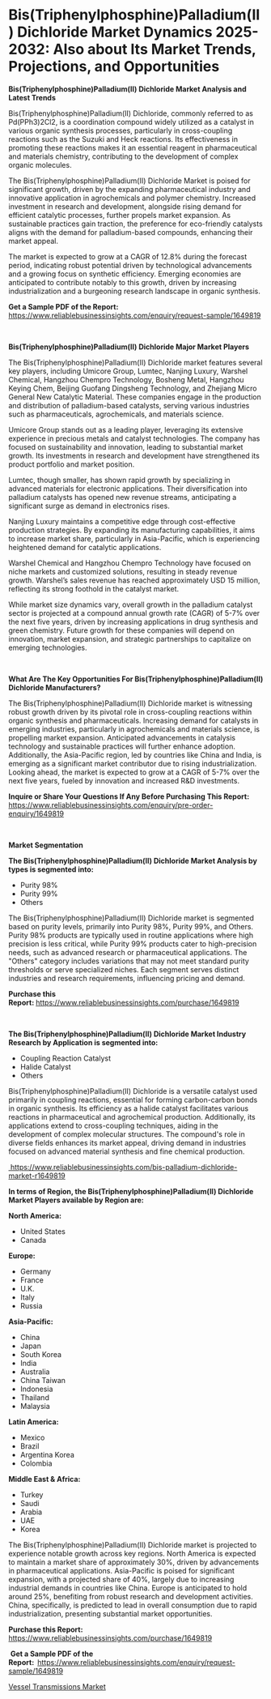 <p><h1>Bis(Triphenylphosphine)Palladium(II) Dichloride Market Dynamics 2025-2032: Also about Its Market Trends, Projections, and Opportunities</h1></p><p><strong>Bis(Triphenylphosphine)Palladium(II) Dichloride Market Analysis and Latest Trends</strong></p>
<p><p>Bis(Triphenylphosphine)Palladium(II) Dichloride, commonly referred to as Pd(PPh3)2Cl2, is a coordination compound widely utilized as a catalyst in various organic synthesis processes, particularly in cross-coupling reactions such as the Suzuki and Heck reactions. Its effectiveness in promoting these reactions makes it an essential reagent in pharmaceutical and materials chemistry, contributing to the development of complex organic molecules.</p><p>The Bis(Triphenylphosphine)Palladium(II) Dichloride Market is poised for significant growth, driven by the expanding pharmaceutical industry and innovative application in agrochemicals and polymer chemistry. Increased investment in research and development, alongside rising demand for efficient catalytic processes, further propels market expansion. As sustainable practices gain traction, the preference for eco-friendly catalysts aligns with the demand for palladium-based compounds, enhancing their market appeal.</p><p>The market is expected to grow at a CAGR of 12.8% during the forecast period, indicating robust potential driven by technological advancements and a growing focus on synthetic efficiency. Emerging economies are anticipated to contribute notably to this growth, driven by increasing industrialization and a burgeoning research landscape in organic synthesis.</p></p>
<p><strong>Get a Sample PDF of the Report:&nbsp;</strong> <a href="https://www.reliablebusinessinsights.com/enquiry/request-sample/1649819?utm_campaign=3385&utm_medium=2&utm_source=Github&utm_content=ia&utm_term=26032025&utm_id=bistriphenylphosphinepalladiumii-dichloride">https://www.reliablebusinessinsights.com/enquiry/request-sample/1649819</a></p>
<p>&nbsp;</p>
<p><strong>Bis(Triphenylphosphine)Palladium(II) Dichloride Major Market Players</strong></p>
<p><p>The Bis(Triphenylphosphine)Palladium(II) Dichloride market features several key players, including Umicore Group, Lumtec, Nanjing Luxury, Warshel Chemical, Hangzhou Chempro Technology, Bosheng Metal, Hangzhou Keying Chem, Beijing Guofang Dingsheng Technology, and Zhejiang Micro General New Catalytic Material. These companies engage in the production and distribution of palladium-based catalysts, serving various industries such as pharmaceuticals, agrochemicals, and materials science.</p><p>Umicore Group stands out as a leading player, leveraging its extensive experience in precious metals and catalyst technologies. The company has focused on sustainability and innovation, leading to substantial market growth. Its investments in research and development have strengthened its product portfolio and market position.</p><p>Lumtec, though smaller, has shown rapid growth by specializing in advanced materials for electronic applications. Their diversification into palladium catalysts has opened new revenue streams, anticipating a significant surge as demand in electronics rises. </p><p>Nanjing Luxury maintains a competitive edge through cost-effective production strategies. By expanding its manufacturing capabilities, it aims to increase market share, particularly in Asia-Pacific, which is experiencing heightened demand for catalytic applications.</p><p>Warshel Chemical and Hangzhou Chempro Technology have focused on niche markets and customized solutions, resulting in steady revenue growth. Warshel’s sales revenue has reached approximately USD 15 million, reflecting its strong foothold in the catalyst market. </p><p>While market size dynamics vary, overall growth in the palladium catalyst sector is projected at a compound annual growth rate (CAGR) of 5-7% over the next five years, driven by increasing applications in drug synthesis and green chemistry. Future growth for these companies will depend on innovation, market expansion, and strategic partnerships to capitalize on emerging technologies.</p></p>
<p>&nbsp;</p>
<p><strong>What Are The Key Opportunities For Bis(Triphenylphosphine)Palladium(II) Dichloride Manufacturers?</strong></p>
<p><p>The Bis(Triphenylphosphine)Palladium(II) Dichloride market is witnessing robust growth driven by its pivotal role in cross-coupling reactions within organic synthesis and pharmaceuticals. Increasing demand for catalysts in emerging industries, particularly in agrochemicals and materials science, is propelling market expansion. Anticipated advancements in catalysis technology and sustainable practices will further enhance adoption. Additionally, the Asia-Pacific region, led by countries like China and India, is emerging as a significant market contributor due to rising industrialization. Looking ahead, the market is expected to grow at a CAGR of 5-7% over the next five years, fueled by innovation and increased R&D investments.</p></p>
<p><strong>Inquire or Share Your Questions If Any Before Purchasing This Report:</strong> <a href="https://www.reliablebusinessinsights.com/enquiry/pre-order-enquiry/1649819?utm_campaign=3385&utm_medium=2&utm_source=Github&utm_content=ia&utm_term=26032025&utm_id=bistriphenylphosphinepalladiumii-dichloride">https://www.reliablebusinessinsights.com/enquiry/pre-order-enquiry/1649819</a></p>
<p>&nbsp;</p>
<p><strong>Market Segmentation</strong></p>
<p><strong>The Bis(Triphenylphosphine)Palladium(II) Dichloride Market Analysis by types is segmented into:</strong></p>
<p><ul><li>Purity 98%</li><li>Purity 99%</li><li>Others</li></ul></p>
<p><p>The Bis(Triphenylphosphine)Palladium(II) Dichloride market is segmented based on purity levels, primarily into Purity 98%, Purity 99%, and Others. Purity 98% products are typically used in routine applications where high precision is less critical, while Purity 99% products cater to high-precision needs, such as advanced research or pharmaceutical applications. The "Others" category includes variations that may not meet standard purity thresholds or serve specialized niches. Each segment serves distinct industries and research requirements, influencing pricing and demand.</p></p>
<p><strong>Purchase this Report:&nbsp;</strong><a href="https://www.reliablebusinessinsights.com/purchase/1649819?utm_campaign=3385&utm_medium=2&utm_source=Github&utm_content=ia&utm_term=26032025&utm_id=bistriphenylphosphinepalladiumii-dichloride">https://www.reliablebusinessinsights.com/purchase/1649819</a></p>
<p>&nbsp;</p>
<p><strong>The Bis(Triphenylphosphine)Palladium(II) Dichloride Market Industry Research by Application is segmented into:</strong></p>
<p><ul><li>Coupling Reaction Catalyst</li><li>Halide Catalyst</li><li>Others</li></ul></p>
<p><p>Bis(Triphenylphosphine)Palladium(II) Dichloride is a versatile catalyst used primarily in coupling reactions, essential for forming carbon-carbon bonds in organic synthesis. Its efficiency as a halide catalyst facilitates various reactions in pharmaceutical and agrochemical production. Additionally, its applications extend to cross-coupling techniques, aiding in the development of complex molecular structures. The compound's role in diverse fields enhances its market appeal, driving demand in industries focused on advanced material synthesis and fine chemical production.</p></p>
<p><a href="https://www.reliablebusinessinsights.com/bis-palladium-dichloride-market-r1649819?utm_campaign=3385&utm_medium=2&utm_source=Github&utm_content=ia&utm_term=26032025&utm_id=bistriphenylphosphinepalladiumii-dichloride">&nbsp;https://www.reliablebusinessinsights.com/bis-palladium-dichloride-market-r1649819</a></p>
<p><strong>In terms of Region, the Bis(Triphenylphosphine)Palladium(II) Dichloride Market Players available by Region are:</strong></p>
<p>
    <p> <strong> North America: </strong>
        <ul>
            <li>United States</li>
            <li>Canada</li>
        </ul>
        </p> 
    <p> <strong> Europe: </strong>
        <ul>
            <li>Germany</li>
            <li>France</li>
            <li>U.K.</li>
            <li>Italy</li>
            <li>Russia</li>
        </ul>
        </p> 
    <p> <strong> Asia-Pacific: </strong>
        <ul>
            <li>China</li>
            <li>Japan</li>
            <li>South Korea</li>
            <li>India</li>
            <li>Australia</li>
            <li>China Taiwan</li>
            <li>Indonesia</li>
            <li>Thailand</li>
            <li>Malaysia</li>
        </ul>
        </p> 
    <p> <strong> Latin America: </strong>
        <ul>
            <li>Mexico</li>
            <li>Brazil</li>
            <li>Argentina Korea</li>
            <li>Colombia</li>
        </ul>
        </p> 
    <p> <strong> Middle East & Africa: </strong>
        <ul>
            <li>Turkey</li>
            <li>Saudi</li>
            <li>Arabia</li>
            <li>UAE</li>
            <li>Korea</li>
        </ul>
    </p>
    </p>
<p><p>The Bis(Triphenylphosphine)Palladium(II) Dichloride market is projected to experience notable growth across key regions. North America is expected to maintain a market share of approximately 30%, driven by advancements in pharmaceutical applications. Asia-Pacific is poised for significant expansion, with a projected share of 40%, largely due to increasing industrial demands in countries like China. Europe is anticipated to hold around 25%, benefiting from robust research and development activities. China, specifically, is predicted to lead in overall consumption due to rapid industrialization, presenting substantial market opportunities.</p></p>
<p><strong>Purchase this Report: </strong><a href="https://www.reliablebusinessinsights.com/purchase/1649819?utm_campaign=3385&utm_medium=2&utm_source=Github&utm_content=ia&utm_term=26032025&utm_id=bistriphenylphosphinepalladiumii-dichloride">https://www.reliablebusinessinsights.com/purchase/1649819</a></p>
<p>&nbsp;<strong>Get a Sample PDF of the Report:&nbsp;&nbsp;</strong><a href="https://www.reliablebusinessinsights.com/enquiry/request-sample/1649819?utm_campaign=3385&utm_medium=2&utm_source=Github&utm_content=ia&utm_term=26032025&utm_id=bistriphenylphosphinepalladiumii-dichloride">https://www.reliablebusinessinsights.com/enquiry/request-sample/1649819</a></p>
<p><strong></strong></p>
<p><p><a href="https://github.com/kryshaprilbb/Market-Research-Report-List-1/blob/main/vessel-transmissions-market.md?utm_campaign=3385&utm_medium=2&utm_source=Github&utm_content=ia&utm_term=26032025&utm_id=bistriphenylphosphinepalladiumii-dichloride">Vessel Transmissions Market</a></p></p>